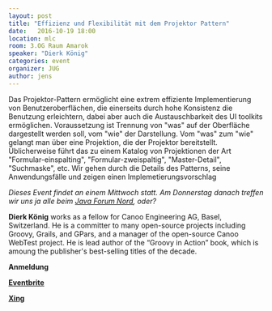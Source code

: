 ```yaml
---
layout: post
title: "Effizienz und Flexibilität mit dem Projektor Pattern"
date:   2016-10-19 18:00
location: mlc
room: 3.OG Raum Amarok
speaker: "Dierk König"
categories: event
organizer: JUG
author: jens
---
```

Das Projektor-Pattern ermöglicht eine extrem effiziente Implementierung von Benutzeroberflächen,
die einerseits durch hohe Konsistenz die Benutzung erleichtern,
dabei aber auch die Austauschbarkeit des UI toolkits ermöglichen.
Voraussetzung ist Trennung von "was" auf der Oberfläche dargestellt werden soll, vom "wie" der Darstellung.
Vom "was" zum "wie" gelangt man über eine Projektion, die der Projektor bereitstellt.
Üblicherweise führt das zu einem Katalog von Projektionen der Art "Formular-einspalting", "Formular-zweispaltig",
"Master-Detail", "Suchmaske", etc.
Wir gehen durch die Details des Patterns, seine Anwendungsfälle und zeigen einen Implemetierungsvorschlag

*Dieses Event findet an einem Mittwoch statt. Am Donnerstag danach treffen wir uns ja alle beim
[Java Forum Nord](http://javaforumnord.de/site/2016/#home), oder?*

**Dierk König**  works as a fellow for Canoo Engineering AG, Basel, Switzerland.
He is a committer to many open-source projects including Groovy, Grails, and GPars,
and a manager of the open-source Canoo WebTest project. He is lead author of the “Groovy in Action” book,
which is amoung the publisher's best-selling titles of the decade.


**Anmeldung**

**[Eventbrite](https://www.eventbrite.de/e/effizienz-und-flexibilitat-mit-dem-projektor-pattern-tickets-27940293169)**

**[Xing](https://www.xing.com/events/effizienz-flexibilitat-projektor-pattern-1730392)**
